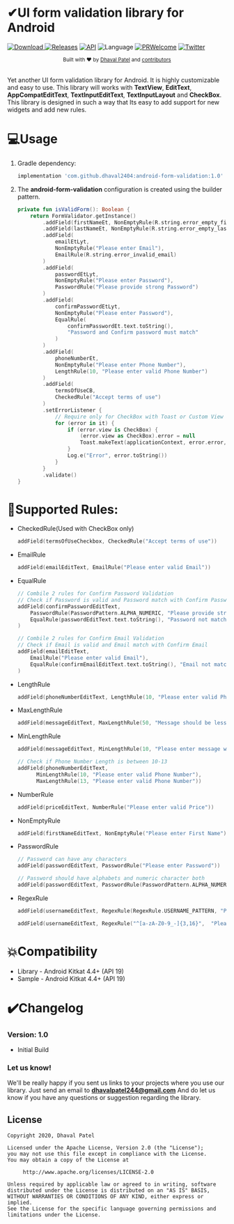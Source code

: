 # ✔UI form validation library for Android

[![Download](https://api.bintray.com/packages/dhaval2404/maven/android-form-validation/images/download.svg) ](https://bintray.com/dhaval2404/maven/android-form-validation/_latestVersion)
[![Releases](https://img.shields.io/github/release/dhaval2404/android-form-validation/all.svg?style=flat-square)](https://github.com/Dhaval2404/android-form-validation/releases)
[![API](https://img.shields.io/badge/API-21%2B-brightgreen.svg?style=flat)](https://android-arsenal.com/api?level=21)
![Language](https://img.shields.io/badge/language-Kotlin-orange.svg)
[![PRWelcome](https://img.shields.io/badge/PRs-welcome-brightgreen.svg)](https://github.com/Dhaval2404/android-form-validation)
[![Twitter](https://img.shields.io/twitter/url/https/github.com/Dhaval2404/android-form-validation.svg?style=social)](https://twitter.com/intent/tweet?text=Checkout%20the%20UI%20form%20validation%20library%20for%20Android.%20https%3A%2F%2Fgithub.com%2FDhaval2404%2Fandroid-form-validation)

<div align="center">
  <sub>Built with ❤︎ by
  <a href="https://twitter.com/Dhaval2404">Dhaval Patel</a> and
  <a href="https://github.com/dhaval2404/android-form-validation/graphs/contributors">
    contributors
  </a>
</div>
<br/>

Yet another UI form validation library for Android. It is highly customizable and easy to use. This library will works with **TextView**, **EditText**, **AppCompatEditText**, **TextInputEditText**, **TextInputLayout** and **CheckBox**. This library is designed in such a way that Its easy to add support for new widgets and add new rules.

# 💻Usage


1. Gradle dependency:

	```groovy
	implementation 'com.github.dhaval2404:android-form-validation:1.0'
	```

2. The **android-form-validation** configuration is created using the builder pattern.

	```kotlin
    private fun isValidForm(): Boolean {
        return FormValidator.getInstance()
            .addField(firstNameEt, NonEmptyRule(R.string.error_empty_first_name))
            .addField(lastNameEt, NonEmptyRule(R.string.error_empty_last_name))
            .addField(
                emailEtLyt,
                NonEmptyRule("Please enter Email"),
                EmailRule(R.string.error_invalid_email)
            )
            .addField(
                passwordEtLyt,
                NonEmptyRule("Please enter Password"),
                PasswordRule("Please provide strong Password")
            )
            .addField(
                confirmPasswordEtLyt,
                NonEmptyRule("Please enter Password"),
                EqualRule(
                    confirmPasswordEt.text.toString(),
                    "Password and Confirm password must match"
                )
            )
            .addField(
                phoneNumberEt,
                NonEmptyRule("Please enter Phone Number"),
                LengthRule(10, "Please enter valid Phone Number")
            )
            .addField(
                termsOfUseCB,
                CheckedRule("Accept terms of use")
            )
            .setErrorListener {
                // Require only for CheckBox with Toast or Custom View Only
                for (error in it) {
                    if (error.view is CheckBox) {
                        (error.view as CheckBox).error = null
                        Toast.makeText(applicationContext, error.error, Toast.LENGTH_SHORT).show()
                    }
                    Log.e("Error", error.toString())
                }
            }
            .validate()
    }
    ```

# 📐Supported Rules:

* CheckedRule(Used with CheckBox only)

  ```kotlin
  addField(termsOfUseCheckbox, CheckedRule("Accept terms of use"))
  ```

* EmailRule

  ```kotlin
  addField(emailEditText, EmailRule("Please enter valid Email"))
  ```

* EqualRule
 	```kotlin
  // Combile 2 rules for Confirm Password Validation
  // Check if Password is valid and Password match with Confirm Password
  addField(confirmPasswordEditText,
  		PasswordRule(PasswordPattern.ALPHA_NUMERIC, "Please provide strong Password"),
  		EqualRule(passwordEditText.text.toString(), "Password not matching")
  )
  ```

 	```kotlin
  // Combile 2 rules for Confirm Email Validation
  // Check if Email is valid and Email match with Confirm Email
  addField(emailEditText,
  		EmailRule("Please enter valid Email"),
  		EqualRule(confirmEmailEditText.text.toString(), "Email not matching")
  )
  ```

* LengthRule

  ```kotlin
  addField(phoneNumberEditText, LengthRule(10, "Please enter valid Phone Number"))
  ```

* MaxLengthRule

  ```kotlin
  addField(messageEditText, MaxLengthRule(50, "Message should be less than 50 character long"))
  ```

* MinLengthRule

  ```kotlin
  addField(messageEditText, MinLengthRule(10, "Please enter message with at least 10 character"))
  ```

  ```kotlin
  // Check if Phone Number Length is between 10-13
  addField(phoneNumberEditText,
		MinLengthRule(10, "Please enter valid Phone Number"),
		MaxLengthRule(13, "Please enter valid Phone Number"))
  ```

* NumberRule

  ```kotlin
  addField(priceEditText, NumberRule("Please enter valid Price"))
  ```

* NonEmptyRule

  ```kotlin
  addField(firstNameEditText, NonEmptyRule("Please enter First Name"))
  ```

* PasswordRule

  ```kotlin
  // Password can have any characters
  addField(passwordEditText, PasswordRule("Please enter Password"))
  ```

  ```kotlin
  // Password should have alphabets and numeric character both
  addField(passwordEditText, PasswordRule(PasswordPattern.ALPHA_NUMERIC, "Please provide strong Password"))
  ```

* RegexRule

  ```kotlin
  addField(usernameEditText, RegexRule(RegexRule.USERNAME_PATTERN, "Please enter valid Username"))
  ```

  ```kotlin
  addField(usernameEditText, RegexRule("^[a-zA-Z0-9_-]{3,16}",  "Please enter valid Username"))
  ```



# 💥Compatibility

  * Library - Android Kitkat 4.4+ (API 19)
  * Sample - Android Kitkat 4.4+ (API 19)

# ✔️Changelog

### Version: 1.0

  * Initial Build

### Let us know!

We'll be really happy if you sent us links to your projects where you use our library. Just send an email to **dhavalpatel244@gmail.com** And do let us know if you have any questions or suggestion regarding the library.

## License

    Copyright 2020, Dhaval Patel

    Licensed under the Apache License, Version 2.0 (the "License");
    you may not use this file except in compliance with the License.
    You may obtain a copy of the License at

         http://www.apache.org/licenses/LICENSE-2.0

    Unless required by applicable law or agreed to in writing, software
    distributed under the License is distributed on an "AS IS" BASIS,
    WITHOUT WARRANTIES OR CONDITIONS OF ANY KIND, either express or implied.
    See the License for the specific language governing permissions and
    limitations under the License.
